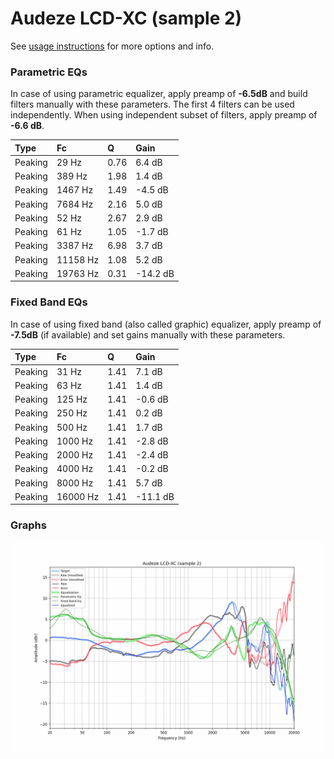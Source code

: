 # Audeze LCD-XC (sample 2)
See [usage instructions](https://github.com/jaakkopasanen/AutoEq#usage) for more options and info.

### Parametric EQs
In case of using parametric equalizer, apply preamp of **-6.5dB** and build filters manually
with these parameters. The first 4 filters can be used independently.
When using independent subset of filters, apply preamp of **-6.6 dB**.

| Type    | Fc       |    Q | Gain     |
|:--------|:---------|:-----|:---------|
| Peaking | 29 Hz    | 0.76 | 6.4 dB   |
| Peaking | 389 Hz   | 1.98 | 1.4 dB   |
| Peaking | 1467 Hz  | 1.49 | -4.5 dB  |
| Peaking | 7684 Hz  | 2.16 | 5.0 dB   |
| Peaking | 52 Hz    | 2.67 | 2.9 dB   |
| Peaking | 61 Hz    | 1.05 | -1.7 dB  |
| Peaking | 3387 Hz  | 6.98 | 3.7 dB   |
| Peaking | 11158 Hz | 1.08 | 5.2 dB   |
| Peaking | 19763 Hz | 0.31 | -14.2 dB |

### Fixed Band EQs
In case of using fixed band (also called graphic) equalizer, apply preamp of **-7.5dB**
(if available) and set gains manually with these parameters.

| Type    | Fc       |    Q | Gain     |
|:--------|:---------|:-----|:---------|
| Peaking | 31 Hz    | 1.41 | 7.1 dB   |
| Peaking | 63 Hz    | 1.41 | 1.4 dB   |
| Peaking | 125 Hz   | 1.41 | -0.6 dB  |
| Peaking | 250 Hz   | 1.41 | 0.2 dB   |
| Peaking | 500 Hz   | 1.41 | 1.7 dB   |
| Peaking | 1000 Hz  | 1.41 | -2.8 dB  |
| Peaking | 2000 Hz  | 1.41 | -2.4 dB  |
| Peaking | 4000 Hz  | 1.41 | -0.2 dB  |
| Peaking | 8000 Hz  | 1.41 | 5.7 dB   |
| Peaking | 16000 Hz | 1.41 | -11.1 dB |

### Graphs
![](./Audeze%20LCD-XC%20(sample%202).png)